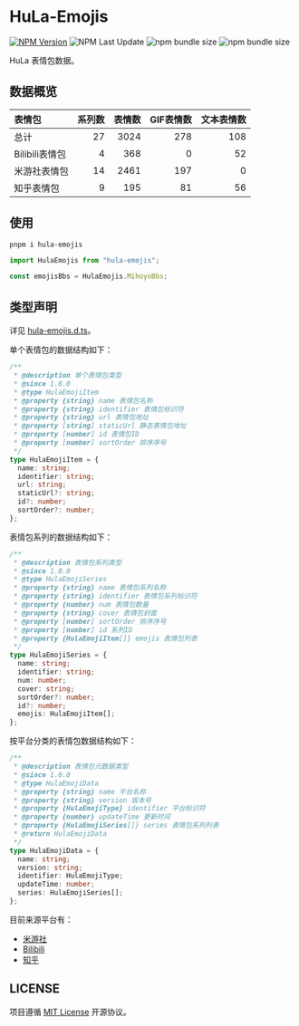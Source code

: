 # HuLa-Emojis

[![NPM Version](https://img.shields.io/npm/v/hula-emojis?style=flat-square)](https://npmjs.org/package/hula-emojis)
![NPM Last Update](https://img.shields.io/npm/last-update/hula-emojis)
![npm bundle size](https://img.shields.io/bundlephobia/min/hula-emojis?style=flat-square)
![npm bundle size](https://img.shields.io/bundlephobia/minzip/hula-emojis?style=flat-square)

HuLa 表情包数据。

## 数据概览

| 表情包         | 系列数 |  表情数 | GIF表情数 | 文本表情数 |
| :---------- | --: | ---: | -----: | ----: |
| 总计          |  27 | 3024 |    278 |   108 |
| Bilibili表情包 |   4 |  368 |      0 |    52 |
| 米游社表情包      |  14 | 2461 |    197 |     0 |
| 知乎表情包       |   9 |  195 |     81 |    56 |

## 使用

```shell
pnpm i hula-emojis
```

```typescript
import HulaEmojis from "hula-emojis";

const emojisBbs = HulaEmojis.MihoyoBbs;
```

## 类型声明

详见 [hula-emojis.d.ts](./hula-emojis.d.ts)。

单个表情包的数据结构如下：

```typescript
/**
 * @description 单个表情包类型
 * @since 1.0.0
 * @type HulaEmojiItem
 * @property {string} name 表情包名称
 * @property {string} identifier 表情包标识符
 * @property {string} url 表情包地址
 * @property [string] staticUrl 静态表情包地址
 * @property [number] id 表情包ID
 * @property [number] sortOrder 排序序号
 */
type HulaEmojiItem = {
  name: string;
  identifier: string;
  url: string;
  staticUrl?: string;
  id?: number;
  sortOrder?: number;
};
```

表情包系列的数据结构如下：

```typescript
/**
 * @description 表情包系列类型
 * @since 1.0.0
 * @type HulaEmojiSeries
 * @property {string} name 表情包系列名称
 * @property {string} identifier 表情包系列标识符
 * @property {number} num 表情包数量
 * @property {string} cover 表情包封面
 * @property [number] sortOrder 排序序号
 * @property [number] id 系列ID
 * @property {HulaEmojiItem[]} emojis 表情包列表
 */
type HulaEmojiSeries = {
  name: string;
  identifier: string;
  num: number;
  cover: string;
  sortOrder?: number;
  id?: number;
  emojis: HulaEmojiItem[];
};
```

按平台分类的表情包数据结构如下：

```typescript
/**
 * @description 表情包元数据类型
 * @since 1.0.0
 * @type HulaEmojiData
 * @property {string} name 平台名称
 * @property {string} version 版本号
 * @property {HulaEmojiType} identifier 平台标识符
 * @property {number} updateTime 更新时间
 * @property {HulaEmojiSeries[]} series 表情包系列列表
 * @return HulaEmojiData
 */
type HulaEmojiData = {
  name: string;
  version: string;
  identifier: HulaEmojiType;
  updateTime: number;
  series: HulaEmojiSeries[];
};
```

目前来源平台有：

- [米游社](https://bbs.mihoyo.com/ys/)
- [Bilibili](https://www.bilibili.com/)
- [知乎](https://www.zhihu.com/)

## LICENSE

项目遵循 [MIT License](./LICENSE.md) 开源协议。
